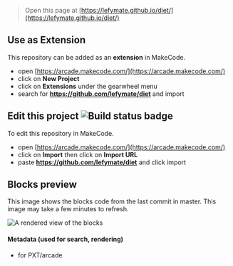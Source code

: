  


> Open this page at [https://lefymate.github.io/diet/](https://lefymate.github.io/diet/)

## Use as Extension

This repository can be added as an **extension** in MakeCode.

* open [https://arcade.makecode.com/](https://arcade.makecode.com/)
* click on **New Project**
* click on **Extensions** under the gearwheel menu
* search for **https://github.com/lefymate/diet** and import

## Edit this project ![Build status badge](https://github.com/lefymate/diet/workflows/MakeCode/badge.svg)

To edit this repository in MakeCode.

* open [https://arcade.makecode.com/](https://arcade.makecode.com/)
* click on **Import** then click on **Import URL**
* paste **https://github.com/lefymate/diet** and click import

## Blocks preview

This image shows the blocks code from the last commit in master.
This image may take a few minutes to refresh.

![A rendered view of the blocks](https://github.com/lefymate/diet/raw/master/.github/makecode/blocks.png)

#### Metadata (used for search, rendering)

* for PXT/arcade
<script src="https://makecode.com/gh-pages-embed.js"></script><script>makeCodeRender("{{ site.makecode.home_url }}", "{{ site.github.owner_name }}/{{ site.github.repository_name }}");</script>
